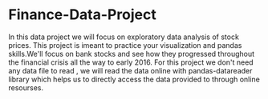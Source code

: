 # Finance-Data-Project
In this data project we will focus on exploratory data analysis of stock prices. This project is imeant to practice your visualization and pandas skills.We'll focus on bank stocks and see how they progressed throughout the financial crisis all the way to early 2016.
For this project we don't need any data file to read , we will  read the data online with pandas-datareader library which helps us to directly access the data provided to through online resourses.
